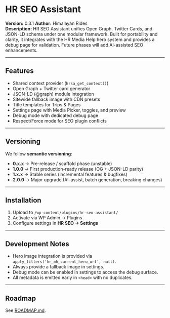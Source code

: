 # HR SEO Assistant

**Version:** 0.3.1
**Author:** Himalayan Rides  
**Description:** HR SEO Assistant unifies Open Graph, Twitter Cards, and JSON-LD schema under one modular framework. Built for portability and clarity, it integrates with the HR Media Help hero system and provides a debug page for validation. Future phases will add AI-assisted SEO enhancements.

---

## Features
- Shared context provider (`hrsa_get_context()`)
- Open Graph + Twitter card generator
- JSON-LD (@graph) module integration
- Sitewide fallback image with CDN presets
- Title templates for Trips & Pages
- Settings page with Media Picker, toggles, and preview
- Debug mode with dedicated debug page
- Respect/Force mode for SEO plugin conflicts

---

## Versioning

We follow **semantic versioning**:

- **0.x.x** → Pre-release / scaffold phase (unstable)  
- **1.0.0** → First production-ready release (OG + JSON-LD parity)  
- **1.x.x** → Stable series (incremental features & bugfixes)  
- **2.0.0** → Major upgrade (AI-assist, batch generation, breaking changes)

---

## Installation
1. Upload to `/wp-content/plugins/hr-seo-assistant/`
2. Activate via WP Admin → Plugins
3. Configure settings in **HR SEO → Settings**

---

## Development Notes
- Hero image integration is provided via `apply_filters('hr_mh_current_hero_url', null)`.
- Always provide a fallback image in settings.
- Debug mode can be enabled in settings to access the debug surface.
- All metadata is emitted early in `<head>` with no duplicates.

---

## Roadmap
See [ROADMAP.md](ROADMAP.md).
